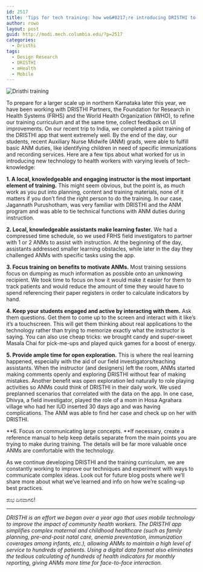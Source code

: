 ```yaml
---
id: 2517
title: 'Tips for tech training: how we&#8217;re introducing DRISTHI to India&#8217;s rural community health workers'
author: rowo
layout: post
guid: http://modi.mech.columbia.edu/?p=2517
categories:
  - Dristhi
tags:
  - Design Research
  - DRISTHI
  - mHealth
  - Mobile
---
```

![Dristhi training][1] 

To prepare for a larger scale up in northern Karnataka later this year, we have been working with DRISTHI Partners, the Foundation for Research in Health Systems (FRHS) and the World Health Organization (WHO), to refine our training curriculum and at the same time, collect feedback on UI improvements. <!--more-->On our recent trip to India, we completed a pilot training of the DRISTHI app that went extremely well. By the end of the day, our students, recent Auxiliary Nurse Midwife (ANM) grads, were able to fulfill basic ANM duties, like identifying children in need of specific immunizations and recording services. Here are a few tips about what worked for us in introducing new technology to health workers with varying levels of tech-knowledge: 

**1. A local, knowledgeable and engaging instructor is the most important element of training.** This might seem obvious, but the point is, as much work as you put into planning, content and training materials, none of it matters if you don&#8217;t find the right person to do the training. In our case, Jagannath Purushotham, was very familiar with DRISTHI and the ANM program and was able to tie technical functions with ANM duties during instruction. 

**2. Local, knowledgeable assistants make learning faster.** We had a compressed time schedule, so we used FRHS field investigators to partner with 1 or 2 ANMs to assist with instruction. At the beginning of the day, assistants addressed smaller learning obstacles, while later in the day they challenged ANMs with specific tasks using the app. 

**3. Focus training on benefits to motivate ANMs.** Most training sessions focus on dumping as much information as possible onto an unknowing recipient. We took time to focus on how it would make it easier for them to track patients and would reduce the amount of time they would have to spend referencing their paper registers in order to calculate indicators by hand. 

**4. Keep your students engaged and active by interacting with them.** Ask them questions. Get them to come up to the screen and interact with it like&#8217;s it&#8217;s a touchscreen. This will get them thinking about real applications to the technology rather than trying to memorize exactly what the instructor is saying. You can also use cheap tricks: we brought candy and super-sweet Masala Chai for pick-me-ups and played quick games for a boost of energy. 

**5. Provide ample time for open exploration.** This is where the real learning happened, especially with the aid of our field investigators/teaching assistants. When the instructor (and designers) left the room, ANMs started making comments openly and exploring DRISTHI without fear of making mistakes. Another benefit was open exploration led naturally to role playing activities so ANMs could think of DRISTHI in their daily work. We used preplanned scenarios that correlated with the data on the app. In one case, Dhivya, a field investigator, played the role of a mom in Hosa Agrahara village who had her IUD inserted 30 days ago and was having complications. The ANM was able to find her case and check up on her with DRISTHI. 

**6. Focus on communicating large concepts. **If necessary, create a reference manual to help keep details separate from the main points you are trying to make during training. The details will be far more valuable once ANMs are comfortable with the technology. 

As we continue developing DRISTHI and the training curriculum, we are constantly working to improve our techniques and experiment with ways to communicate complex ideas. Look out for future blog posts where we&#8217;ll share more about what we&#8217;ve learned and info on how we&#8217;re scaling-up best practices. 

ಶುಭ ದಿನವಾಗಲಿ! 

* * *

*DRISTHI is an effort we began over a year ago that uses mobile technology to improve the impact of community health workers. The DRISTHI app simplifies complex maternal and childhood healthcare (such as family planning, pre-and-post natal care, anemia preventation, immunization coverages among infants, etc.), allowing ANMs to maintain a high level of service to hundreds of patients. Using a digital data format also eliminates the tedious calculating of hundreds of health indicators for monthly reporting, giving ANMs more time for face-to-face interaction.*

 [1]: http://farm3.staticflickr.com/2860/9505911702_9fb06205a6_o_d.jpg